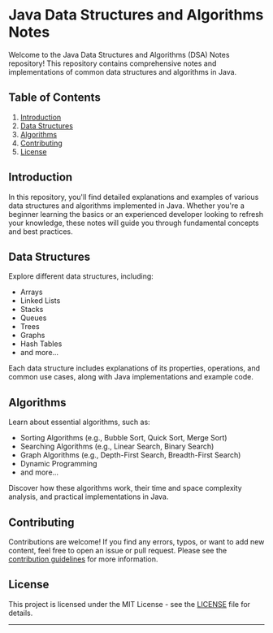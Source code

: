 # Java Data Structures and Algorithms Notes

Welcome to the Java Data Structures and Algorithms (DSA) Notes repository! This repository contains comprehensive notes and implementations of common data structures and algorithms in Java.

## Table of Contents

1. [Introduction](#introduction)
2. [Data Structures](#data-structures)
3. [Algorithms](#algorithms)
4. [Contributing](#contributing)
5. [License](#license)

## Introduction

In this repository, you'll find detailed explanations and examples of various data structures and algorithms implemented in Java. Whether you're a beginner learning the basics or an experienced developer looking to refresh your knowledge, these notes will guide you through fundamental concepts and best practices.

## Data Structures

Explore different data structures, including:

- Arrays
- Linked Lists
- Stacks
- Queues
- Trees
- Graphs
- Hash Tables
- and more...

Each data structure includes explanations of its properties, operations, and common use cases, along with Java implementations and example code.

## Algorithms

Learn about essential algorithms, such as:

- Sorting Algorithms (e.g., Bubble Sort, Quick Sort, Merge Sort)
- Searching Algorithms (e.g., Linear Search, Binary Search)
- Graph Algorithms (e.g., Depth-First Search, Breadth-First Search)
- Dynamic Programming
- and more...

Discover how these algorithms work, their time and space complexity analysis, and practical implementations in Java.

## Contributing

Contributions are welcome! If you find any errors, typos, or want to add new content, feel free to open an issue or pull request. Please see the [contribution guidelines](CONTRIBUTING.md) for more information.

## License

This project is licensed under the MIT License - see the [LICENSE](LICENSE) file for details.

---
